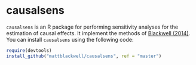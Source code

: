 # causalsens

`causalsens` is an R package for performing sensitivity analyses for the estimation of causal effects. It implement the methods of [Blackwell (2014)][senspaper]. You can install `causalsens` using the following code:

```R
require(devtools)
install_github("mattblackwell/causalsens", ref = "master")
```

[senspaper]: http://pan.oxfordjournals.org/content/22/2/169.full.pdf?keytype=ref&ijkey=IstLH0KYWM4sVCe

